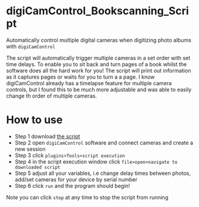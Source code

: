 # digiCamControl_Bookscanning_Script
Automatically control multiple digital cameras when digitizing photo albums with `digiCamControl`

The script will automatically trigger multiple cameras in a set order with set time delays. To enable you to sit back and turn pages of a book whilst the software does all the hard work for you! The script will print out information as it captures pages or waits for you to turn a a page. I know digiCamControl already has a timelapse feature for multiple camera controls, but I found this to be much more adjustable and was able to easily change th order of multiple cameras. 

# How to use 
 - Step 1 download [the script](https://github.com/Shellywell123/digiCamControl_Book_Scanning_Script/commit/e733972e3b5e0531d915fe7ecc8245e4534ea0c8)
 - Step 2 open `digiCamControl` software and connect cameras and create a new session
 - Step 3 click `plugins>Tools>script execution`
 - Step 4 in the script execution window click `file>open>navigate to downloaded script`
 - Step 5 adjust all your variables, i.e change delay times between photos, add/set cameras for your device by serial number
 - Step 6 click `run` and the program should begin!
 
 Note you can click `stop` at any time to stop the script from running
